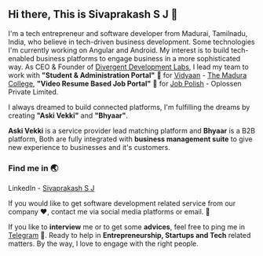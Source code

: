 ## Hi there, This is Sivaprakash S J 👋

I'm a tech entrepreneur and software developer from Madurai, Tamilnadu, India, who believe in tech-driven business development. Some technologies I'm currently working on Angular and Android. My interest is to build tech-enabled business platforms to engage business in a more sophisticated way. As CEO & Founder of [Divergent Development Labs](https://d-devlabs.com), I lead my team to work with **"Student & Administration Portal"** 📖 for [Vidyaan](https://vidyaan.d-devlabs.com) - [The Madura College](https://maduracollege.edu.in), **"Video Resume Based Job Portal"** 🏢 for [Job Polish](https://jobpolish.com) - Oplossen Private Limited.

I always dreamed to build connected platforms, I'm fulfilling the dreams by creating **"Aski Vekki"** and **"Bhyaar"**. 

**Aski Vekki** is a service provider lead matching platform and **Bhyaar** is a B2B platform, Both are fully integrated with **business management suite** to give new experience to businesses and it's customers.

### Find me in :earth_asia: 
LinkedIn - [Sivaprakash S J](https://www.linkedin.com/in/sivaprakashsj/) 

If you would like to get software development related service from our company :heart:, contact me via social media platforms or email. :email:

If you like to **interview** me or to get some **advices**, feel free to ping me in [Telegram](https://t.me/SivaprakashSJ) :iphone:. Ready to help in **Entrepreneurship, Startups and Tech** related matters. By the way, I love to engage with the right people. 
